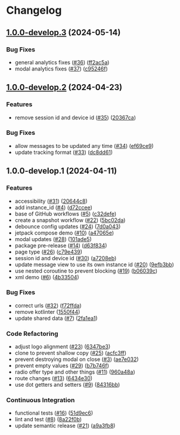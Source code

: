 # Changelog

## [1.0.0-develop.3](https://github.com/paypal/paypal-messages-android/compare/1.0.0-develop.2...1.0.0-develop.3) (2024-05-14)


### Bug Fixes

* general analytics fixes ([#36](https://github.com/paypal/paypal-messages-android/issues/36)) ([ff2ac5a](https://github.com/paypal/paypal-messages-android/commit/ff2ac5a9674b9ba5ca12a39854d2bab46a7d7234))
* modal analytics fixes ([#37](https://github.com/paypal/paypal-messages-android/issues/37)) ([c95246f](https://github.com/paypal/paypal-messages-android/commit/c95246f72a2ec60a940b44be2aaaa8f7289badce))

## [1.0.0-develop.2](https://github.com/paypal/paypal-messages-android/compare/1.0.0-develop.1...1.0.0-develop.2) (2024-04-23)


### Features

* remove session id and device id ([#35](https://github.com/paypal/paypal-messages-android/issues/35)) ([20367ca](https://github.com/paypal/paypal-messages-android/commit/20367cae6b6060c76cb266042ec5687f0f2e63c6))


### Bug Fixes

* allow messages to be updated any time ([#34](https://github.com/paypal/paypal-messages-android/issues/34)) ([ef69ce9](https://github.com/paypal/paypal-messages-android/commit/ef69ce97242a7c1d5e83e5344f08c75201533104))
* update tracking format ([#33](https://github.com/paypal/paypal-messages-android/issues/33)) ([dc8dd61](https://github.com/paypal/paypal-messages-android/commit/dc8dd6168970394650bac413b01230cc37696f61))

## 1.0.0-develop.1 (2024-04-11)


### Features

* accessibility ([#31](https://github.com/paypal/paypal-messages-android/issues/31)) ([20644c8](https://github.com/paypal/paypal-messages-android/commit/20644c8f520f5419da5fd8fe624eddc096a4d7ec))
* add instance_id  ([#4](https://github.com/paypal/paypal-messages-android/issues/4)) ([d72ccee](https://github.com/paypal/paypal-messages-android/commit/d72cceef42158444167abca1b8f3d4cb58023c63))
* base of GitHub workflows ([#5](https://github.com/paypal/paypal-messages-android/issues/5)) ([c32defe](https://github.com/paypal/paypal-messages-android/commit/c32defe0f9b32700dc9cea836dc3cc0def835a1b))
* create a snapshot workflow ([#22](https://github.com/paypal/paypal-messages-android/issues/22)) ([5bc02da](https://github.com/paypal/paypal-messages-android/commit/5bc02dac568b6db400d913cbbb9c69661f172429))
* debounce config updates ([#24](https://github.com/paypal/paypal-messages-android/issues/24)) ([7d0a043](https://github.com/paypal/paypal-messages-android/commit/7d0a0431a16e490a98176c90dbd54797450aaad8))
* jetpack compose demo ([#10](https://github.com/paypal/paypal-messages-android/issues/10)) ([a47065e](https://github.com/paypal/paypal-messages-android/commit/a47065e5e3c8fa04838e2196e799fd42df1d7088))
* modal updates ([#28](https://github.com/paypal/paypal-messages-android/issues/28)) ([101ade5](https://github.com/paypal/paypal-messages-android/commit/101ade575883ff51a7742d030a863b6fde980408))
* package pre-release ([#14](https://github.com/paypal/paypal-messages-android/issues/14)) ([d63f834](https://github.com/paypal/paypal-messages-android/commit/d63f834b025591141abb41b800c4ce32a600aeb3))
* page type ([#26](https://github.com/paypal/paypal-messages-android/issues/26)) ([c79e439](https://github.com/paypal/paypal-messages-android/commit/c79e439e616051d0c054f2161b817defd46c0cba))
* session id and device id ([#30](https://github.com/paypal/paypal-messages-android/issues/30)) ([a7208eb](https://github.com/paypal/paypal-messages-android/commit/a7208eb17184009f506a8e444ccd77d26312fc72))
* update message view to use its own instance id ([#20](https://github.com/paypal/paypal-messages-android/issues/20)) ([9efb3bb](https://github.com/paypal/paypal-messages-android/commit/9efb3bbc1e743392f469fab078f65ffa90a59871))
* use nested coroutine to prevent blocking ([#19](https://github.com/paypal/paypal-messages-android/issues/19)) ([b06039c](https://github.com/paypal/paypal-messages-android/commit/b06039c3b9676e58cdc8853bb82a4e6513c9b168))
* xml demo ([#6](https://github.com/paypal/paypal-messages-android/issues/6)) ([4b33504](https://github.com/paypal/paypal-messages-android/commit/4b3350431678922af6cab9952f9f155b92275c78))


### Bug Fixes

* correct urls ([#32](https://github.com/paypal/paypal-messages-android/issues/32)) ([f72ffda](https://github.com/paypal/paypal-messages-android/commit/f72ffdac94fc95df2bfe4a35f1f7c0a2be703f3a))
* remove kotlinter ([1550f44](https://github.com/paypal/paypal-messages-android/commit/1550f44f72d9ba6fed95cb0c2fb8bf6b5794463e))
* update shared data ([#7](https://github.com/paypal/paypal-messages-android/issues/7)) ([2fa1ea1](https://github.com/paypal/paypal-messages-android/commit/2fa1ea1f89330a90298a1ec053c110cd65666fab))


### Code Refactoring

* adjust logo alignment ([#23](https://github.com/paypal/paypal-messages-android/issues/23)) ([6347be3](https://github.com/paypal/paypal-messages-android/commit/6347be342028d107db02956b6a6202c3cda68000))
* clone to prevent shallow copy ([#25](https://github.com/paypal/paypal-messages-android/issues/25)) ([acfc3ff](https://github.com/paypal/paypal-messages-android/commit/acfc3ffbd1d1177fc0221b09e70fd60f51cc898a))
* prevent destroying modal on close ([#3](https://github.com/paypal/paypal-messages-android/issues/3)) ([ae7e032](https://github.com/paypal/paypal-messages-android/commit/ae7e03235e8559898e9eb2c76e6bd5e487dc2caa))
* prevent empty values ([#29](https://github.com/paypal/paypal-messages-android/issues/29)) ([b7b746f](https://github.com/paypal/paypal-messages-android/commit/b7b746fcfe80d159bf69d46dcbaa0d32b3226476))
* radio offer type and other things ([#11](https://github.com/paypal/paypal-messages-android/issues/11)) ([960a48a](https://github.com/paypal/paypal-messages-android/commit/960a48ab489ef62a4f5085baf6bee5a8e05893b1))
* route changes ([#13](https://github.com/paypal/paypal-messages-android/issues/13)) ([6434e30](https://github.com/paypal/paypal-messages-android/commit/6434e30fb198ffae1b14b0c5e039292f651bf559))
* use dot getters and setters ([#9](https://github.com/paypal/paypal-messages-android/issues/9)) ([84316bb](https://github.com/paypal/paypal-messages-android/commit/84316bb553ebdfc11c1d02e5d8c4e804c1806a0a))


### Continuous Integration

* functional tests ([#16](https://github.com/paypal/paypal-messages-android/issues/16)) ([51d9ec6](https://github.com/paypal/paypal-messages-android/commit/51d9ec63ad61c69164e360e5c769fbe61601bc41))
* lint and test ([#8](https://github.com/paypal/paypal-messages-android/issues/8)) ([8a22f0b](https://github.com/paypal/paypal-messages-android/commit/8a22f0b03efbab3e43dfb034dc87379985b67a19))
* update semantic release ([#21](https://github.com/paypal/paypal-messages-android/issues/21)) ([a9a3fb8](https://github.com/paypal/paypal-messages-android/commit/a9a3fb88d5dc0bd9c4034d9b8156d9fa2d0f7c6f))
